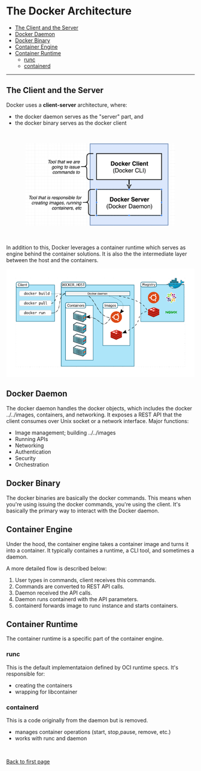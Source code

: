 
# The Docker Architecture 


- [The Client and the Server](#the-client-and-the-server)
- [Docker Daemon](#docker-daemon)
- [Docker Binary](#docker-binary)
- [Container Engine](#container-engine)
- [Container Runtime](#container-runtime)
    - [runc](#runc)
    - [containerd](#containerd)

----------------------------------------------

## The Client and the Server 

<!-- <p align=center>
<img src="../../Images/nowdockerarchi2001.png">
</p> -->

Docker uses a **client-server** architecture, where:

- the docker daemon serves as the "server" part, and
- the docker binary serves as the docker client
<br>

<p align=center>
<img width=400 src="../../Images/dockerclient-dockerserver.png">
</p>
<br>


In addition to this, Docker leverages a container runtime which serves as engine behind the container solutions. It is also the the intermediate layer between the host and the containers.

<p align=center>
<img src="../../Images/drawio-docker-architecture.png">
</p>


## Docker Daemon

The docker daemon handles the docker objects, which includes the docker ../../images, containers, and networking. It exposes a REST API that the client consumes over Unix socket or a network interface. Major functions:
- Image management; building ../../images
- Running APIs
- Networking
- Authentication 
- Security
- Orchestration


## Docker Binary

The docker binaries are basically the docker commands. This means when you're using issuing the docker commands, you're using the client. It's basically the primary way to interact with the Docker daemon.


## Container Engine

Under the hood, the container engine takes a container image and turns it into a container. It typically containes a runtime, a CLI tool, and sometimes a daemon.

A more detailed flow is described below:

1. User types in commands, client receives this commands.
2. Commands are converted to REST API calls.
3. Daemon received the API calls.
4. Daemon runs containerd with the API parameters.
5. containerd forwards image to runc instance and starts containers.


## Container Runtime

The container runtime is a specific part of the container engine.

### runc
This is the default implementataion defined by OCI runtime specs. It's responsible for:
- creating the containers
- wrapping for libcontainer

### containerd
This is a code originally from the daemon but is removed.
- manages container operations (start, stop,pause, remove, etc.)
- works with runc and daemon


<br>

[Back to first page](../../README.md#docker--containers)
